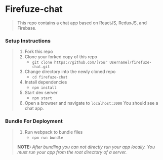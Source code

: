 # Firefuze-chat

> This repo contains a chat app based on ReactJS, ReduxJS, and Firebase.

### Setup Instructions

> 1. Fork this repo
> 1. Clone your forked copy of this repo
>    - `git clone https://github.com/[Your Username]/firefuze-chat.git`
> 1. Change directory into the newly cloned repo
>    - `cd firefuze-chat`
> 1. Install dependencies 
>    - `npm install`
> 1. Start dev server
>    - `npm start`
> 1. Open a browser and navigate to `localhost:3000` You should see a chat app.

### Bundle For Deployment

> 1. Run webpack to bundle files
>    - `npm run bundle`
> 
> **NOTE:** *After bundling you can not directly run your app locally. You must run your app from the root directory of a server.*
